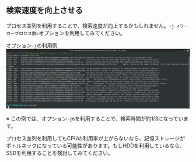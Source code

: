 ## 検索速度を向上させる

プロセス並列を利用することで、検索速度が向上するかもしれません。`-j <ワーカープロセス数>`オプションを利用してみてください。

オプション`-j`の利用例:  
![](images/run9.png)

※ この例では、オプション`-j6`を利用することで、検索時間が約1/3になっています。

プロセス並列を利用してもCPUの利用率が上がらないなら、記憶ストレージがボトルネックになっている可能性があります。もしHDDを利用しているなら、SSDを利用することを検討してみてください。
